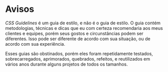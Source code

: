 # Avisos

*CSS Guidelines* é um guia de estilo, e não é o guia de estilo. O guia contém metodologias, técnicas e dicas que eu com certeza recomendaria aos meus clientes e equipes, porém seus gostos e circunstâncias podem ser diferentes. Isso pode ser diferente de acordo com sua situação, ou de acordo com sua experiência.

Esses guias são obstinados, porém eles foram repetidamente testados, sobrecarregados, aprimorados, quebrados, refeitos, e reutilizados em vários anos durante alguns projetos de todos os tamanhos.
